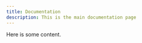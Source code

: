 ```yaml
---
title: Documentation
description: This is the main documentation page
---
```


Here is some content.
